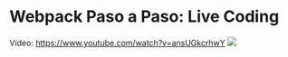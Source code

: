 # Webpack Paso a Paso: Live Coding

Vídeo: https://www.youtube.com/watch?v=ansUGkcrhwY
[![](https://img.youtube.com/vi/ansUGkcrhwY/maxresdefault.jpg)](https://www.youtube.com/watch?v=ansUGkcrhwY)
